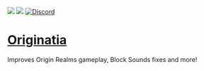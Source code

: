 [![](http://cf.way2muchnoise.eu/full_originatia_downloads.svg)](https://www.curseforge.com/minecraft/mc-mods/originatia) [![](http://cf.way2muchnoise.eu/versions/Minecraft_originatia_all.svg)](https://www.curseforge.com/minecraft/mc-mods/originatia) [![Discord](https://img.shields.io/discord/356400329086205953.svg?color=%237289da&label=discord&logo=discord&logoColor=%237289da)](https://discord.gg/6JhEjeY)

# [Originatia](https://www.curseforge.com/minecraft/mc-mods/originatia)
Improves Origin Realms gameplay, Block Sounds fixes and more!